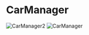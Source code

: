 # CarManager

![CarManager2](https://github.com/Yumulak/CarManager2.0/assets/92001031/ada8fc04-5ff7-47cb-9ac1-e761e0a59be8) 
![CarManager](https://github.com/Yumulak/CarManager2.0/assets/92001031/90ff6496-7add-4df0-a2a7-8a0940942c61)
